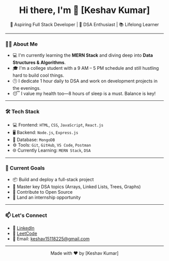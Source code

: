 <h1 align="center">Hi there, I'm 👋 [Keshav Kumar]</h1>
<p align="center">
  🚀 Aspiring Full Stack Developer | 🧠 DSA Enthusiast | 📚 Lifelong Learner
</p>

---

### 🧑‍💻 About Me

- 💻 I'm currently learning the **MERN Stack** and diving deep into **Data Structures & Algorithms**.
- 🎓 I'm a college student with a 9 AM – 5 PM schedule and still hustling hard to build cool things.
- 🕒 I dedicate 1 hour daily to DSA and work on development projects in the evenings.
- 😴 I value my health too—8 hours of sleep is a must. Balance is key!

---

### 🛠️ Tech Stack

- 💻 Frontend: `HTML`, `CSS`, `JavaScript`, `React.js`
- 🖥️ Backend: `Node.js`, `Express.js`
- 💾 Database: `MongoDB`
- ⚙️ Tools: `Git`, `GitHub`, `VS Code`, `Postman`
- 🌐 Currently Learning: `MERN Stack`, `DSA`

---

### 🌱 Current Goals

- 📦 Build and deploy a full-stack project
- 🧠 Master key DSA topics (Arrays, Linked Lists, Trees, Graphs)
- 📝 Contribute to Open Source
- 🧪 Land an internship opportunity

---

### 📫 Let's Connect

- 💼 [LinkedIn](http://linkedin.com/in/keshav-kumar-177651253)
- 🧠 [LeetCode](https://leetcode.com/u/keshav1511/)
- 💌 Email: keshav15118225@gmail.com

---

<p align="center">
  Made with ❤️ by [Keshav Kumar]
</p>
